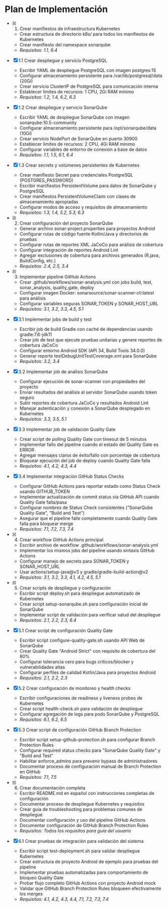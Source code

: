 # Plan de Implementación

- [x] 1. Crear manifiestos de infraestructura Kubernetes
  - Crear estructura de directorio k8s/ para todos los manifiestos de Kubernetes
  - Crear manifiesto del namespace sonarqube
  - _Requisitos: 1.1, 6.4_

- [x] 1.1 Crear despliegue y servicio PostgreSQL
  - Escribir YAML de despliegue PostgreSQL con imagen postgres:15
  - Configurar almacenamiento persistente para /var/lib/postgresql/data (20Gi)
  - Crear servicio ClusterIP de PostgreSQL para comunicación interna
  - Establecer límites de recursos: 1 CPU, 2Gi RAM mínimo
  - _Requisitos: 1.2, 1.4, 6.2, 6.3_

- [x] 1.2 Crear despliegue y servicio SonarQube
  - Escribir YAML de despliegue SonarQube con imagen sonarqube:10.5-community
  - Configurar almacenamiento persistente para /opt/sonarqube/data (10Gi)
  - Crear servicio NodePort de SonarQube en puerto 30900
  - Establecer límites de recursos: 2 CPU, 4Gi RAM mínimo
  - Configurar variables de entorno de conexión a base de datos
  - _Requisitos: 1.1, 1.5, 6.1, 6.4_

- [x] 1.3 Crear secrets y volúmenes persistentes de Kubernetes
  - Crear manifiesto Secret para credenciales PostgreSQL (POSTGRES_PASSWORD)
  - Escribir manifiestos PersistentVolume para datos de SonarQube y PostgreSQL
  - Crear manifiestos PersistentVolumeClaim con clases de almacenamiento apropiadas
  - Configurar modos de acceso y requisitos de almacenamiento
  - _Requisitos: 1.3, 1.4, 5.2, 5.3, 6.3_

- [x] 2. Crear configuración del proyecto SonarQube
  - Generar archivo sonar-project.properties para proyectos Android
  - Configurar rutas de código fuente Kotlin/Java y directorios de pruebas
  - Configurar rutas de reportes XML JaCoCo para análisis de cobertura
  - Configurar integración de reportes Android Lint
  - Agregar exclusiones de cobertura para archivos generados (R.java, BuildConfig, etc.)
  - _Requisitos: 2.4, 2.5, 3.4_

- [x] 3. Implementar pipeline GitHub Actions
  - Crear .github/workflows/sonar-analysis.yml con jobs build, test, sonar_analysis, quality_gate, deploy
  - Configurar imagen Docker: sonarsource/sonar-scanner-cli:latest para análisis
  - Configurar variables seguras SONAR_TOKEN y SONAR_HOST_URL
  - _Requisitos: 3.1, 3.2, 3.3, 4.5, 5.1_

- [x] 3.1 Implementar jobs de build y test
  - Escribir job de build Gradle con caché de dependencias usando gradle:7.6-jdk11
  - Crear job de test que ejecute pruebas unitarias y genere reportes de cobertura JaCoCo
  - Configurar entorno Android SDK (API 34, Build Tools 34.0.0)
  - Generar reporte testDebugUnitTestCoverage.xml para SonarQube
  - _Requisitos: 3.2, 3.4_

- [x] 3.2 Implementar job de análisis SonarQube
  - Configurar ejecución de sonar-scanner con propiedades del proyecto
  - Enviar resultados del análisis al servidor SonarQube usando token seguro
  - Subir reportes de cobertura JaCoCo y resultados Android Lint
  - Manejar autenticación y conexión a SonarQube desplegado en Kubernetes
  - _Requisitos: 3.3, 3.5, 5.1_

- [x] 3.3 Implementar job de validación Quality Gate
  - Crear script de polling Quality Gate con timeout de 5 minutos
  - Implementar fallo del pipeline cuando el estado del Quality Gate es ERROR
  - Agregar mensajes claros de éxito/fallo con porcentaje de cobertura
  - Bloquear ejecución del job de deploy cuando Quality Gate falla
  - _Requisitos: 4.1, 4.2, 4.3, 4.4_

- [x] 3.4 Implementar integración GitHub Status Checks
  - Configurar GitHub Actions para reportar estado como Status Check usando GITHUB_TOKEN
  - Implementar actualización de commit status via GitHub API cuando Quality Gate falla/pasa
  - Configurar nombres de Status Check consistentes ("SonarQube Quality Gate", "Build and Test")
  - Asegurar que el pipeline falle completamente cuando Quality Gate falla para bloquear merge
  - _Requisitos: 7.1, 7.2, 7.3, 7.4_

- [x] 4. Crear workflow GitHub Actions principal
  - Escribir archivo de workflow .github/workflows/sonar-analysis.yml
  - Implementar los mismos jobs del pipeline usando sintaxis GitHub Actions
  - Configurar manejo de secrets para SONAR_TOKEN y SONAR_HOST_URL
  - Usar actions/setup-java@v3 y gradle/gradle-build-action@v2
  - _Requisitos: 3.1, 3.2, 3.3, 4.1, 4.2, 4.5, 5.1_

- [x] 5. Crear scripts de despliegue y configuración
  - Escribir script deploy.sh para despliegue automatizado de Kubernetes
  - Crear script setup-sonarqube.sh para configuración inicial de SonarQube
  - Implementar script de validación para verificar salud del despliegue
  - _Requisitos: 2.1, 2.2, 2.3, 6.4_

- [x] 5.1 Crear script de configuración Quality Gate
  - Escribir script configure-quality-gate.sh usando API Web de SonarQube
  - Crear Quality Gate "Android Strict" con requisito de cobertura del 80%
  - Configurar tolerancia cero para bugs críticos/blocker y vulnerabilidades altas
  - Configurar perfiles de calidad Kotlin/Java para proyectos Android
  - _Requisitos: 2.1, 2.2, 2.3_

- [x] 5.2 Crear configuración de monitoreo y health checks
  - Escribir configuraciones de readiness y liveness probes de Kubernetes
  - Crear script health-check.sh para validación de despliegue
  - Configurar agregación de logs para pods SonarQube y PostgreSQL
  - _Requisitos: 6.1, 6.2, 6.5_

- [x] 5.3 Crear script de configuración GitHub Branch Protection
  - Escribir script setup-github-protection.sh para configurar Branch Protection Rules
  - Configurar required status checks para "SonarQube Quality Gate" y "Build and Test"
  - Habilitar enforce_admins para prevenir bypass de administradores
  - Documentar proceso de configuración manual de Branch Protection en GitHub
  - _Requisitos: 7.1, 7.5_

- [x] 6. Crear documentación completa
  - Escribir README.md en español con instrucciones completas de configuración
  - Documentar proceso de despliegue Kubernetes y requisitos
  - Crear guía de troubleshooting para problemas comunes de despliegue
  - Documentar configuración y uso del pipeline GitHub Actions
  - Documentar configuración de GitHub Branch Protection Rules
  - _Requisitos: Todos los requisitos para guía del usuario_

- [x] 6.1 Crear pruebas de integración para validación del sistema
  - Escribir script test-deployment.sh para validar despliegue Kubernetes
  - Crear estructura de proyecto Android de ejemplo para pruebas del pipeline
  - Implementar pruebas automatizadas para comportamiento de bloqueo Quality Gate
  - Probar flujo completo GitHub Actions con proyecto Android mock
  - Validar que GitHub Branch Protection Rules bloqueen efectivamente los merges
  - _Requisitos: 4.1, 4.2, 4.3, 4.4, 7.1, 7.2, 7.3, 7.4_